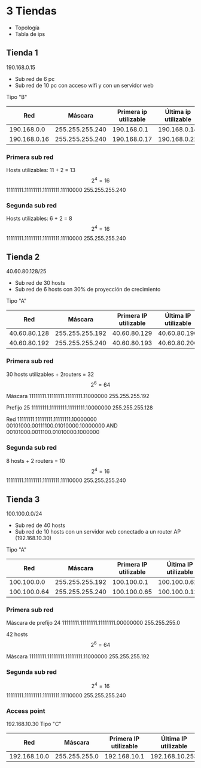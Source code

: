 # 3 Tiendas
- Topología
- Tabla de ips

## Tienda 1
190.168.0.15
- Sub red de 6 pc
- Sub red de 10 pc con acceso wifi y con un servidor web

Tipo "B"

| Red          | Máscara         | Primera ip utilizable | Última ip utilizable | Broadcast    |
| ------------ | --------------- | --------------------- | -------------------- | ------------ |
| 190.168.0.0  | 255.255.255.240 | 190.168.0.1           | 190.168.0.14         | 190.168.0.15 |
| 190.168.0.16 | 255.255.255.240 | 190.168.0.17          | 190.168.0.22         | 190.168.0.31 |

### Primera sub red
Hosts utilizables: 11 + 2 = 13
$$
2^4 = 16
$$
11111111.11111111.11111111.11110000
255.255.255.240

### Segunda sub red
Hosts utilizables: 6 + 2 = 8
$$
2^4 = 16
$$
11111111.11111111.11111111.11110000
255.255.255.240

## Tienda 2
40.60.80.128/25
- Sub red de 30 hosts
- Sub red de 6 hosts con 30% de proyección de crecimiento

Tipo "A"

| Red          | Máscara         | Primera IP utilizable | Última IP utilizable | Broadcast    |
| ------------ | --------------- | --------------------- | -------------------- | ------------ |
| 40.60.80.128 | 255.255.255.192 | 40.60.80.129          | 40.60.80.190         | 40.60.80.191 |
| 40.60.80.192 | 255.255.255.240 | 40.60.80.193          | 40.60.80.206         | 40.60.80.207 |

### Primera sub red
30 hosts utilizables + 2routers = 32
$$
2^6 = 64
$$

Máscara
11111111.11111111.11111111.11000000
255.255.255.192

Prefijo 25
11111111.11111111.11111111.10000000
255.255.255.128

Red
11111111.11111111.11111111.10000000
00101000.00111100.01010000.10000000
AND
00101000.0011100.01010000.1000000

### Segunda sub red
8 hosts + 2 routers = 10
$$
2^4 = 16
$$
11111111.11111111.11111111.11110000
255.255.255.240

## Tienda 3
100.100.0.0/24
- Sub red de 40 hosts
- Sub red de 10 hosts con un servidor web conectado a un router AP (192.168.10.30)

Tipo "A"

| Red          | Máscara         | Primera IP utilizable | Última IP utilizable | Broadcast     |
| ------------ | --------------- | --------------------- | -------------------- | ------------- |
| 100.100.0.0  | 255.255.255.192 | 100.100.0.1           | 100.100.0.62         | 100.100.0.63  |
| 100.100.0.64 | 255.255.255.240 | 100.100.0.65          | 100.100.0.126        | 100.100.0.127 |


### Primera sub red

Máscara de prefijo 24
11111111.11111111.11111111.00000000
255.255.255.0

42 hosts
$$
2^6 = 64
$$

Máscara
11111111.11111111.11111111.11000000
255.255.255.192

### Segunda sub red
$$
2^4 = 16
$$
11111111.11111111.11111111.11110000
255.255.255.240

### Access point
192.168.10.30
Tipo "C"


| Red          | Máscara       | Primera IP utilizable | Última IP utilizable | Broadcast      |
| ------------ | ------------- | --------------------- | -------------------- | -------------- |
| 192.168.10.0 | 255.255.255.0 | 192.168.10.1          | 192.168.10.253       | 192.168.10.254 |
